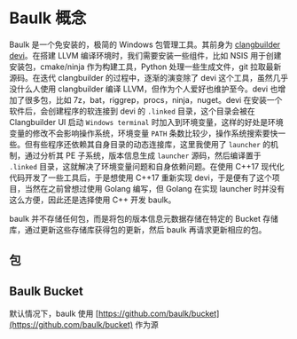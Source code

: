 # Baulk 概念

Baulk 是一个免安装的，极简的 Windows 包管理工具。其前身为 [clangbuilder devi](https://github.com/fstudio/clangbuilder/blob/master/bin/devi.ps1)。在搭建 LLVM 编译环境时，我们需要安装一些组件，比如 NSIS 用于创建安装包，cmake/ninja 作为构建工具，Python 处理一些生成文件，git 拉取最新源码。在迭代 clangbuilder 的过程中，逐渐的演变除了 devi 这个工具，虽然几乎没什么人使用 clangbuilder 编译 LLVM，但作为个人爱好也维护至今。devi 也增加了很多包，比如 7z，bat，riggrep，procs，ninja，nuget。devi 在安装一个软件后，会创建程序的软连接到 devi 的 `.linked` 目录，这个目录会被在 Clangbuilder UI 启动 `Windows terminal` 时加入到环境变量，这样的好处是环境变量的修改不会影响操作系统，环境变量 `PATH` 条数比较少，操作系统搜索要快一些。但有些程序还依赖其自身目录的动态连接库，这里我使用了 `launcher` 的机制，通过分析其 PE 子系统，版本信息生成 `launcher` 源码，然后编译置于 `.linked` 目录，这就解决了环境变量问题和自身依赖问题。在使用 C++17 现代化代码开发了一些工具后，于是想使用 C++17 重新实现 devi，于是便有了这个项目，当然在之前曾想过使用 Golang 编写，但 Golang 在实现 launcher 时并没有这么方便，因此还是选择使用 C++ 开发 baulk。

baulk 并不存储任何包，而是将包的版本信息元数据存储在特定的 Bucket 存储库，通过更新这些存储库获得包的更新，然后 baulk 再请求更新相应的包。

## 包


## Baulk Bucket

默认情况下，baulk 使用 [https://github.com/baulk/bucket](https://github.com/baulk/bucket) 作为源